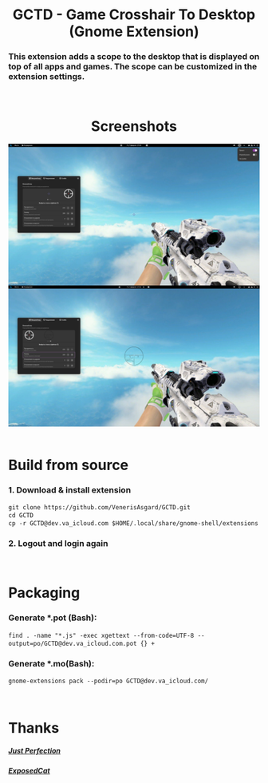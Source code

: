 
<h1 align="center">GCTD - Game Crosshair To Desktop (Gnome Extension)</h1>
<h3>This extension adds a scope to the desktop that is displayed on top of all apps and games. The scope can be customized in the extension settings.</h3>

<br>

<div align="center">
  <h1 align="center">Screenshots</h1>
  <div style="display: inline-block;">
  <img style="width:512px; float: left;" src="./screenshots/1.png" alt="Screenshot_1">
  <img style="width:512px; float: left;" src="./screenshots/2.png" alt="Screenshot_2">
  </div>
</div>

<br>

<!--<h1>Installation</h1>-->
<!--<h2>GNOME website (recommended)</h2>-->
<!--<a href="https://extensions.gnome.org/extension/7853/game-crosshair-to-desktop/">-->
<!-- <div>Button SVG by Just Perfection developer https://extensions.gnome.org/accounts/profile/JustPerfection</div>-->
<!--<img src="./screenshots/download-from-ego.svg" height="80">-->
<!--</a>-->

<!--<br>-->

<h1>Build from source</h1>
<h3>1. Download & install extension</h3>
<pre language="bash">
<code>git clone https://github.com/VenerisAsgard/GCTD.git
cd GCTD
cp -r GCTD@dev.va_icloud.com $HOME/.local/share/gnome-shell/extensions
</code></pre>
<h3>2. Logout and login again</h3>

<br>

<h1>Packaging</h1>
<h3>Generate *.pot (Bash):</h3>
<pre language="bash">
<code>find . -name "*.js" -exec xgettext --from-code=UTF-8 --output=po/GCTD@dev.va_icloud.com.pot {} +</code>
</pre>
<h3>Generate *.mo(Bash):</h3>
<pre language="bash">
<code>gnome-extensions pack --podir=po GCTD@dev.va_icloud.com/</code>
</pre>

<br>

<h1>Thanks</h1>
<h5><a href="https://gitlab.gnome.org/jrahmatzadeh/just-perfection">Just Perfection</a></h5>
<h5><a href="https://github.com/ExposedCat">ExposedCat</a></h5>
